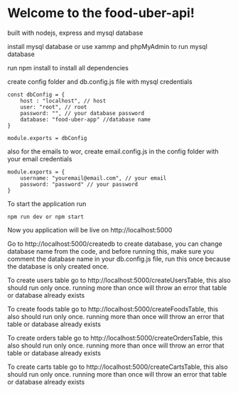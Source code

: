 # Welcome to the food-uber-api!

built with nodejs, express and mysql database

install mysql database or use xammp and phpMyAdmin to run mysql database

run npm install to install all dependencies

create config folder and db.config.js file with mysql credentials

    const dbConfig = {
        host : "localhost", // host
        user: "root", // root
        password: "", // your database password
        database: "food-uber-app" //database name
    }

    module.exports = dbConfig

also for the emails to wor, create email.config.js in the config folder with your email credentials

    module.exports = {
        username: "youremail@email.com", // your email
        password: "password" // your password
    }

To start the application run  
    
    npm run dev or npm start

Now you application will be live on http://localhost:5000  

Go to http://localhost:5000/createdb to create database, you can change database name from the code, and before running this, make sure you comment the database name in your db.config.js file, run this once because the database is only created once.

To create users table go to http://localhost:5000/createUsersTable, this also should run only once. running more than once will throw an error that table or database already exists

To create foods table go to http://localhost:5000/createFoodsTable, this also should run only once. running more than once will throw an error that table or database already exists

To create orders table go to http://localhost:5000/createOrdersTable, this also should run only once. running more than once will throw an error that table or database already exists

To create carts table go to http://localhost:5000/createCartsTable, this also should run only once. running more than once will throw an error that table or database already exists
